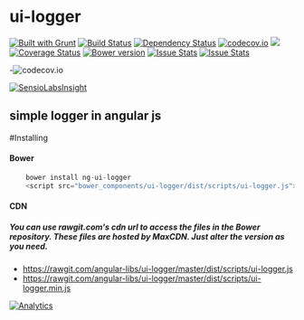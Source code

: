 
# ui-logger
[![Built with Grunt](https://cdn.gruntjs.com/builtwith.png)](http://gruntjs.com/)
[![Build Status](https://travis-ci.org/angular-libs/ui-logger.svg?branch=master)](https://travis-ci.org/angular-libs/ui-logger)
[![Dependency Status](https://gemnasium.com/angular-libs/ui-logger.svg)](https://gemnasium.com/angular-libs/ui-logger)
[![codecov.io](https://codecov.io/github/angular-libs/ui-logger/coverage.svg?branch=master)](https://codecov.io/github/angular-libs/ui-logger?branch=master)
<a href="https://codeclimate.com/github/angular-libs/ui-logger"><img src="https://codeclimate.com/github/angular-libs/ui-logger/badges/gpa.svg" /></a>
[![Coverage Status](https://coveralls.io/repos/angular-libs/ui-logger/badge.svg?branch=master&service=github)](https://coveralls.io/github/angular-libs/ui-logger?branch=master)
[![Bower version](https://badge.fury.io/bo/ui-logger.svg)](https://badge.fury.io/bo/ui-logger)
[![Issue Stats](http://issuestats.com/github/angular-libs/ui-logger/badge/pr?style=flat-square)](http://issuestats.com/github/angular-libs/ui-logger)
[![Issue Stats](http://issuestats.com/github/angular-libs/ui-logger/badge/issue)](http://issuestats.com/github/angular-libs/ui-logger)

-![codecov.io](https://codecov.io/github/angular-libs/ui-logger/branch.svg?branch=master)

[![SensioLabsInsight](https://insight.sensiolabs.com/projects/d8729aca-bb23-4d29-a543-c04a64a5976e/big.png)](https://insight.sensiolabs.com/projects/d8729aca-bb23-4d29-a543-c04a64a5976e)
## simple logger in angular js

#Installing
#### Bower
```javascript
    bower install ng-ui-logger
    <script src="bower_components/ui-logger/dist/scripts/ui-logger.js"></script>
```
#### CDN

##### You can use rawgit.com's cdn url to access the files in the Bower repository. These files are hosted by MaxCDN. Just alter the version as you need.

* https://rawgit.com/angular-libs/ui-logger/master/dist/scripts/ui-logger.js
* https://rawgit.com/angular-libs/ui-logger/master/dist/scripts/ui-logger.min.js



[![Analytics](https://ga-beacon.appspot.com/UA-71806888-3/ui-logger/)](https://github.com/angular-libs/ui-logger)

